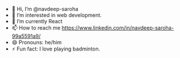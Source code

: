 - 👋 Hi, I’m @navdeep-saroha
- 👀 I’m interested in web development.
- 🌱 I’m currently React
- 📫 How to reach me https://www.linkedin.com/in/navdeep-saroha-99a5591a9/
- 😄 Pronouns: he/him
- ⚡ Fun fact: I love playing badminton.

<!---
navdeep-saroha/navdeep-saroha is a ✨ special ✨ repository because its `README.md` (this file) appears on your GitHub profile.
You can click the Preview link to take a look at your changes.
--->
